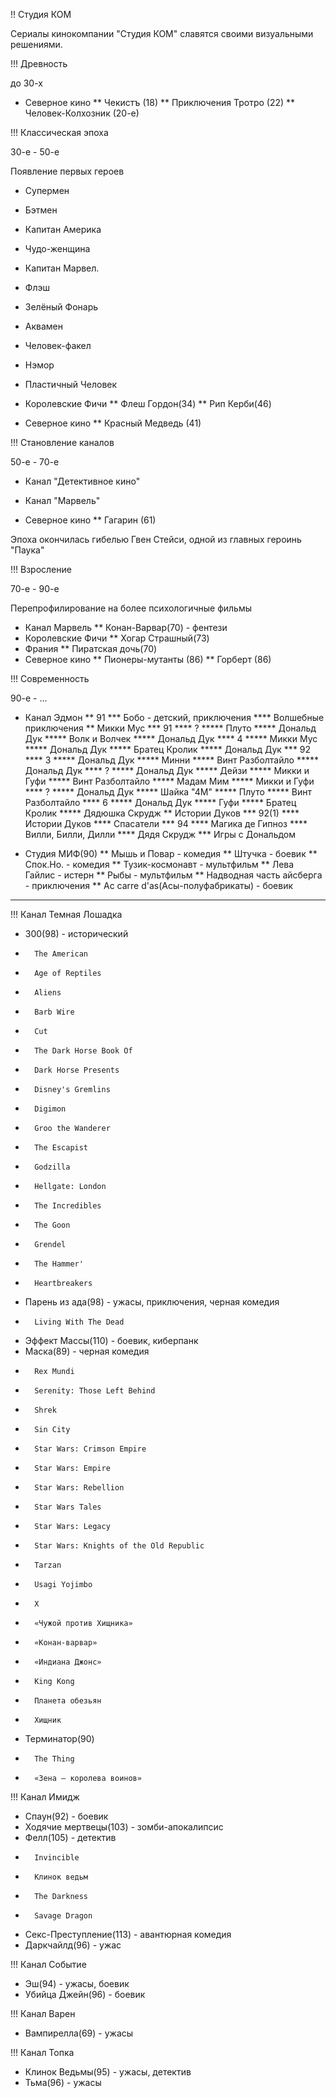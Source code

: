 !! Студия КОМ

Сериалы кинокомпании "Студия КОМ" славятся своими визуальными решениями.

!!! Древность

до 30-х

* Северное кино
** Чекистъ (18)
** Приключения Тротро (22)
** Человек-Колхозник (20-е)

!!! Классическая эпоха

30-е - 50-е

Появление первых героев

* Супермен
* Бэтмен
* Капитан Америка
* Чудо-женщина
* Капитан Марвел.
* Флэш
* Зелёный Фонарь
* Аквамен
* Человек-факел
* Нэмор
* Пластичный Человек

* Королевские Фичи
** Флеш Гордон(34)
** Рип Керби(46)
* Северное кино
** Красный Медведь (41)

!!! Становление каналов

50-е - 70-е

* Канал "Детективное кино"
* Канал "Марвель"

* Северное кино
** Гагарин (61)

Эпоха окончилась гибелью Гвен Стейси, одной из главных героинь "Паука"

!!! Взросление

70-е - 90-е

Перепрофилирование на более психологичные фильмы

* Канал Марвель
** Конан-Варвар(70) - фентези
* Королевские Фичи
** Хогар Страшный(73)
* Франия
** Пиратская дочь(70)
* Северное кино
** Пионеры-мутанты (86)
** Горберт (86)

!!! Современность

90-е - ...

* Канал Эдмон
** 91
*** Бобо - детский, приключения
**** Волшебные приключения
** Микки Мус
*** 91
**** ?
***** Плуто
***** Дональд Дук
***** Волк и Волчек
***** Дональд Дук
**** 4
***** Микки Мус
***** Дональд Дук
***** Братец Кролик
***** Дональд Дук
*** 92
**** 3
***** Дональд Дук
***** Минни
***** Винт Разболтайло
***** Дональд Дук
**** ?
***** Дональд Дук
***** Дейзи
***** Микки и Гуфи
***** Винт Разболтайло
***** Мадам Мим
***** Микки и Гуфи
**** ?
***** Дональд Дук
***** Шайка "4М"
***** Плуто
***** Винт Разболтайло
**** 6
***** Дональд Дук
***** Гуфи
***** Братец Кролик
***** Дядюшка Скрудж
** Истории Дуков
*** 92(1)
**** Истории Дуков
**** Спасатели
*** 94
**** Магика де Гипноз
**** Вилли, Билли, Дилли
**** Дядя Скрудж
*** Игры с Дональдом

* Студия МИФ(90)
** Мышь и Повар - комедия
** Штучка - боевик
** Спок.Но. - комедия
** Тузик-космонавт - мультфильм
** Лева Гайлис - истерн
** Рыбы - мультфильм
** Надводная часть айсберга - приключения
** Ac carre d'as(Асы-полуфабрикаты) - боевик

----

!!! Канал Темная Лошадка

* 300(98) - исторический
* 		The American
* 		Age of Reptiles
* 		Aliens
* 		Barb Wire
* 		Cut
* 		The Dark Horse Book Of
* 		Dark Horse Presents
* 		Disney's Gremlins
* 		Digimon
* 		Groo the Wanderer
* 		The Escapist
* 		Godzilla
* 		Hellgate: London
* 		The Incredibles
* 		The Goon
* 		Grendel
* 		The Hammer'
* 		Heartbreakers
* Парень из ада(98) - ужасы, приключения, черная комедия
* 		Living With The Dead
* Эффект Массы(110) - боевик, киберпанк
* Маска(89) - черная комедия
* 		Rex Mundi
* 		Serenity: Those Left Behind
* 		Shrek
* 		Sin City
* 		Star Wars: Crimson Empire
* 		Star Wars: Empire
* 		Star Wars: Rebellion
* 		Star Wars Tales
* 		Star Wars: Legacy
* 		Star Wars: Knights of the Old Republic
* 		Tarzan
* 		Usagi Yojimbo
* 		X
* 		«Чужой против Хищника»
* 		«Конан-варвар»
* 		«Индиана Джонс»
* 		King Kong
* 		Планета обезьян
* 		Хищник
* Терминатор(90)
* 		The Thing
* 		«Зена — королева воинов»

!!! Канал Имидж

* Спаун(92) - боевик
* Ходячие мертвецы(103) - зомби-апокалипсис
* Фелл(105) - детектив
* 		Invincible
* 		Клинок ведьм
* 		The Darkness
* 		Savage Dragon
* Секс-Преступление(113) - авантюрная комедия
* Даркчайлд(96) - ужас

!!! Канал Событие

* Эш(94) - ужасы, боевик
* Убийца Джейн(96) - боевик

!!! Канал Варен

* Вампирелла(69) - ужасы

!!! Канал Топка

* Клинок Ведьмы(95) - ужасы, детектив
* Тьма(96) - ужасы
